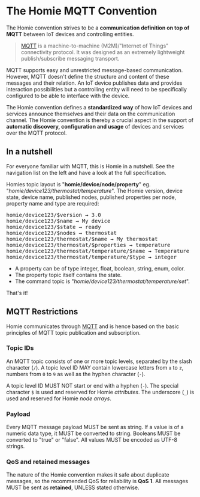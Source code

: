 # The Homie MQTT Convention

The Homie convention strives to be a **communication definition on top of MQTT** between IoT devices and controlling entities.

> [MQTT](http://mqtt.org) is a machine-to-machine (M2M)/"Internet of Things" connectivity protocol.
> It was designed as an extremely lightweight publish/subscribe messaging transport.

MQTT supports easy and unrestricted message-based communication.
However, MQTT doesn't define the structure and content of these messages and their relation.
An IoT device publishes data and provides interaction possibilities but a controlling entity will need to be specifically configured to be able to interface with the device.

The Homie convention defines a **standardized way** of how IoT devices and services announce themselves and their data on the communication channel.
The Homie convention is thereby a crucial aspect in the support of **automatic discovery, configuration and usage** of devices and services over the MQTT protocol.

## In a nutshell

For everyone familiar with MQTT, this is Homie in a nutshell.
See the navigation list on the left and have a look at the full specification.

Homies topic layout is "**homie/device/node/property**" eg. "*homie/device123/thermostat/temperature*".
The Homie version, device state, device name, published nodes, published properties per node, property name and type are required:

<pre>
homie/device123/$version → 3.0
homie/device123/$name → My device
homie/device123/$state → ready
homie/device123/$nodes → thermostat
homie/device123/thermostat/$name → My thermostat
homie/device123/thermostat/$properties → temperature
homie/device123/thermostat/temperature/$name → Temperature
homie/device123/thermostat/temperature/$type → integer
</pre>

* A property can be of type integer, float, boolean, string, enum, color.
* The property topic itself contains the state.
* The command topic is "*homie/device123/thermostat/temperature/set*".

That's it!

## MQTT Restrictions

Homie communicates through [MQTT](http://mqtt.org) and is hence based on the basic principles of MQTT topic publication and subscription.

### Topic IDs

An MQTT topic consists of one or more topic levels, separated by the slash character (`/`).
A topic level ID MAY contain lowercase letters from `a` to `z`, numbers from `0` to `9` as well as the hyphen character (`-`).

A topic level ID MUST NOT start or end with a hyphen (`-`).
The special character `$` is used and reserved for Homie *attributes*.
The underscore (`_`) is used and reserved for Homie *node arrays*.

### Payload

Every MQTT message payload MUST be sent as string.
If a value is of a numeric data type, it MUST be converted to string.
Booleans MUST be converted to "true" or "false".
All values MUST be encoded as UTF-8 strings. 

### QoS and retained messages

The nature of the Homie convention makes it safe about duplicate messages, so the recommended QoS for reliability is **QoS 1**.
All messages MUST be sent as **retained**, UNLESS stated otherwise.

